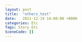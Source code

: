 ```yaml
---
layout: post
title:  "others_test"
date:   2021-12-19 14:00:00 +0000
categories: Etc
Tags: Story Etc
SceneCode: []
---
```

